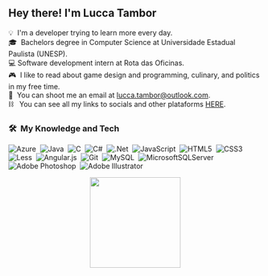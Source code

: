 ## Hey there! I'm Lucca Tambor

💡 &nbsp;I'm a developer trying to learn more every day.\
🎓 &nbsp;Bachelors degree in Computer Science at Universidade Estadual Paulista (UNESP).\
:computer: Software development intern at Rota das Oficinas.\
:video_game: &nbsp;I like to read about game design and programming, culinary, and politics in my free time.\
:email: &nbsp;You can shoot me an email at lucca.tambor@outlook.com. \
:chains: &nbsp; You can see all my links to socials and other plataforms [HERE](https://allmylinks.com/luccatambor).

### 🛠 &nbsp;My Knowledge and Tech

![Azure](https://img.shields.io/badge/azure-%230072C6.svg?style=for-the-badge&logo=microsoftazure&logoColor=white)&nbsp;
![Java](https://img.shields.io/badge/java-%23ED8B00.svg?style=for-the-badge&logo=java&logoColor=white)&nbsp;
![C](https://img.shields.io/badge/c-%2300599C.svg?style=for-the-badge&logo=c&logoColor=white)&nbsp;
![C#](https://img.shields.io/badge/c%23-%23239120.svg?style=for-the-badge&logo=c-sharp&logoColor=white)&nbsp;
![.Net](https://img.shields.io/badge/.NET-5C2D91?style=for-the-badge&logo=.net&logoColor=white)&nbsp;
![JavaScript](https://img.shields.io/badge/javascript-%23323330.svg?style=for-the-badge&logo=javascript&logoColor=%23F7DF1E)&nbsp;
![HTML5](https://img.shields.io/badge/html5-%23E34F26.svg?style=for-the-badge&logo=html5&logoColor=white)&nbsp;
![CSS3](https://img.shields.io/badge/css3-%231572B6.svg?style=for-the-badge&logo=css3&logoColor=white)&nbsp;
![Less](https://img.shields.io/badge/less-2B4C80?style=for-the-badge&logo=less&logoColor=white)&nbsp;
![Angular.js](https://img.shields.io/badge/angular.js-%23E23237.svg?style=for-the-badge&logo=angularjs&logoColor=white)&nbsp;
![Git](https://img.shields.io/badge/git-%23F05033.svg?style=for-the-badge&logo=git&logoColor=white)&nbsp;
![MySQL](https://img.shields.io/badge/mysql-%2300f.svg?style=for-the-badge&logo=mysql&logoColor=white)&nbsp;
![MicrosoftSQLServer](https://img.shields.io/badge/Microsoft%20SQL%20Sever-CC2927?style=for-the-badge&logo=microsoft%20sql%20server&logoColor=white)&nbsp;
![Adobe Photoshop](https://img.shields.io/badge/adobephotoshop-%2331A8FF.svg?style=for-the-badge&logo=adobephotoshop&logoColor=white)&nbsp;
![Adobe Illustrator](https://img.shields.io/badge/adobeillustrator-%23FF9A00.svg?style=for-the-badge&logo=adobeillustrator&logoColor=white)&nbsp;

<p align="center">
<a href="https://github.com/LuccaTambor">
  <img height="180em" src="https://github-readme-stats-eight-theta.vercel.app/api/top-langs/?username=LuccaTambor&layout=compact&langs_count=8&theme=algolia"/>
</a>
</p>
